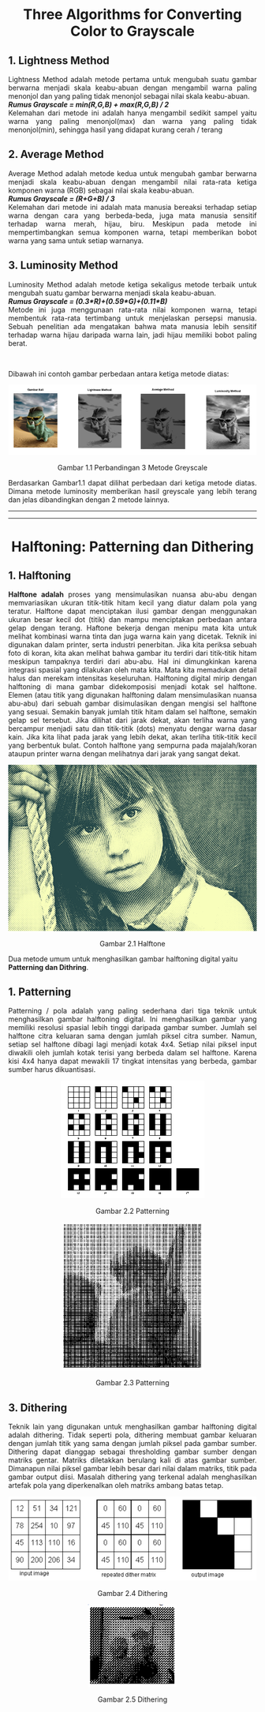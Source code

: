 <h1 align="center">Three Algorithms for Converting Color to Grayscale</h1>

## 1. Lightness Method
<p align="justify">Lightness Method adalah metode pertama untuk mengubah suatu gambar berwarna menjadi skala keabu-abuan dengan mengambil warna paling menonjol dan yang paling tidak menonjol sebagai nilai skala keabu-abuan.<br>
<b><i>Rumus Grayscale = min(R,G,B) + max(R,G,B) / 2 </i></b><br>
Kelemahan dari metode ini adalah hanya mengambil sedikit sampel yaitu warna yang paling menonjol(max) dan warna yang paling tidak menonjol(min), sehingga hasil yang didapat kurang cerah / terang</p>

## 2. Average Method
<p align="justify">Average Method adalah metode kedua untuk mengubah gambar berwarna menjadi skala keabu-abuan dengan mengambil nilai rata-rata ketiga komponen warna (RGB) sebagai nilai skala keabu-abuan.<br>
<b><i>Rumus Grayscale = (R+G+B) / 3 </i></b><br>
Kelemahan dari metode ini adalah mata manusia bereaksi terhadap setiap warna dengan cara yang berbeda-beda, juga mata manusia sensitif terhadap warna merah, hijau, biru. Meskipun pada metode ini mempertimbangkan semua komponen warna, tetapi memberikan bobot warna yang sama untuk setiap warnanya.</p>

## 3. Luminosity Method
<p align="justify">Luminosity Method adalah metode ketiga sekaligus metode terbaik untuk mengubah suatu gambar berwarna menjadi skala keabu-abuan.<br>
<b><i>Rumus Grayscale = (0.3*R)+(0.59*G)+(0.11*B)</i></b><br>
Metode ini juga menggunaan rata-rata nilai komponen warna, tetapi membentuk rata-rata tertimbang untuk menjelaskan persepsi manusia. Sebuah penelitian ada mengatakan bahwa mata manusia lebih sensitif terhadap warna hijau daripada warna lain, jadi hijau memiliki bobot paling berat.</p><br>

<p>Dibawah ini contoh gambar perbedaan antara ketiga metode diatas:</p>
<p align="center"><img src="img/3MethodGreyscale.PNG"></p>
<p align="center">Gambar 1.1 Perbandingan 3 Metode Greyscale</p>

<p align="justify">Berdasarkan Gambar1.1 dapat dilihat perbedaan dari ketiga metode diatas. Dimana metode luminosity memberikan hasil greyscale yang lebih terang dan jelas dibandingkan dengan 2 metode lainnya.</p>

***
***
<h1 align="center">Halftoning: Patterning dan Dithering</h1>

## 1. Halftoning
<p align="justify"><b>Halftone adalah</b> proses yang mensimulasikan nuansa abu-abu dengan memvariasikan ukuran titik-titik hitam kecil yang diatur dalam pola yang teratur. Halftone dapat menciptakan ilusi gambar dengan menggunakan ukuran besar kecil dot (titik) dan mampu menciptakan perbedaan antara gelap dengan terang. Haftone bekerja dengan menipu mata kita untuk melihat kombinasi warna tinta dan juga warna kain yang dicetak. Teknik ini digunakan dalam printer, serta industri penerbitan. Jika kita periksa sebuah foto di koran, kita akan melihat bahwa gambar itu terdiri dari titik-titik hitam meskipun tampaknya terdiri dari abu-abu. Hal ini dimungkinkan karena integrasi spasial yang dilakukan oleh mata kita. Mata kita memadukan detail halus dan merekam intensitas keseluruhan. Halftoning digital mirip dengan halftoning di mana gambar didekomposisi menjadi kotak sel halftone. Elemen (atau titik yang digunakan halftoning dalam mensimulasikan nuansa abu-abu) dari sebuah gambar disimulasikan dengan mengisi sel halftone yang sesuai. Semakin banyak jumlah titik hitam dalam sel halftone, semakin gelap sel tersebut. Jika dilihat dari jarak dekat, akan terliha warna yang bercampur menjadi satu dan titik-titik (dots) menyatu dengar warna dasar kain. Jika kita lihat pada jarak yang lebih dekat, akan terliha titik-titik kecil yang berbentuk bulat. Contoh halftone yang sempurna pada majalah/koran ataupun printer warna dengan melihatnya dari jarak yang sangat dekat.<br></p>

<p align="center"><img src="img/halftone.PNG"></p>
<p align="center">Gambar 2.1 Halftone</p>

Dua metode umum untuk menghasilkan gambar halftoning digital yaitu <b>Patterning dan Dithring</b>.<br>

## 1. Patterning

<p align="justify">Patterning / pola adalah yang paling sederhana dari tiga teknik untuk menghasilkan gambar halftoning digital. Ini menghasilkan gambar yang memiliki resolusi spasial lebih tinggi daripada gambar sumber. Jumlah sel halftone citra keluaran sama dengan jumlah piksel citra sumber. Namun, setiap sel halftone dibagi lagi menjadi kotak 4x4. Setiap nilai piksel input diwakili oleh jumlah kotak terisi yang berbeda dalam sel halftone. Karena kisi 4x4 hanya dapat mewakili 17 tingkat intensitas yang berbeda, gambar sumber harus dikuantisasi.</p>

<p align="center"><img src="img/patterning.PNG"></p>
<p align="center">Gambar 2.2 Patterning</p>

<p align="center"><img src="img/pic-patterning.PNG"></p>
<p align="center">Gambar 2.3 Patterning</p>

## 3. Dithering
<p align="justify">Teknik lain yang digunakan untuk menghasilkan gambar halftoning digital adalah dithering. Tidak seperti pola, dithering membuat gambar keluaran dengan jumlah titik yang sama dengan jumlah piksel pada gambar sumber. Dithering dapat dianggap sebagai thresholding gambar sumber dengan matriks gentar. Matriks diletakkan berulang kali di atas gambar sumber. Dimanapun nilai piksel gambar lebih besar dari nilai dalam matriks, titik pada gambar output diisi. Masalah dithering yang terkenal adalah menghasilkan artefak pola yang diperkenalkan oleh matriks ambang batas tetap.</p>

<p align="center"><img src="img/dithering.PNG"></p>
<p align="center">Gambar 2.4 Dithering</p>

<p align="center"><img src="img/pic-dithering.PNG"></p>
<p align="center">Gambar 2.5 Dithering</p>
